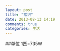 ```yaml
---
layout: post
title: "常识"
date: 2013-08-13 14:19
comments: true
categories: 生活
---
```


##单位
1匹=735W
